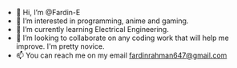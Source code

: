- 👋 Hi, I’m @Fardin-E
- 👀 I’m interested in programming, anime and gaming.
- 🌱 I’m currently learning Electrical Engineering.
- 💞️ I’m looking to collaborate on any coding work that will help me improve. I'm pretty novice.
- 📫 You can reach me on my email fardinrahman647@gmail.com

<!---
Fardin-E/Fardin-E is a ✨ special ✨ repository because its `README.md` (this file) appears on your GitHub profile.
You can click the Preview link to take a look at your changes.
--->
